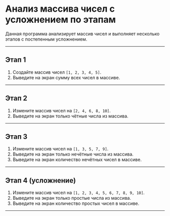 # Анализ массива чисел с усложнением по этапам

Данная программа анализирует массив чисел и выполняет несколько этапов с постепенным усложнением.

---

## Этап 1

1. Создайте массив чисел `[1, 2, 3, 4, 5]`.
2. Выведите на экран сумму всех чисел в массиве.

---

## Этап 2

1. Измените массив чисел на `[2, 4, 6, 8, 10]`.
2. Выведите на экран только чётные числа из массива.

---

## Этап 3

1. Измените массив чисел на `[1, 3, 5, 7, 9]`.
2. Выведите на экран только нечётные числа из массива.
3. Выведите на экран количество нечётных чисел в массиве.

---

## Этап 4 (усложнение)

1. Измените массив чисел на `[1, 2, 3, 4, 5, 6, 7, 8, 9, 10]`.
2. Выведите на экран только простые числа из массива.
3. Выведите на экран количество простых чисел в массиве.

---